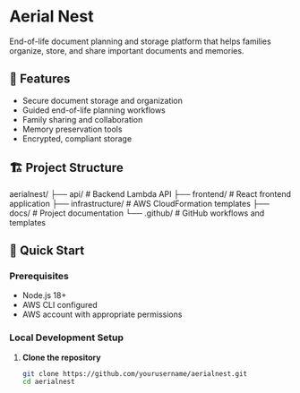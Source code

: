 # Aerial Nest

End-of-life document planning and storage platform that helps families organize, store, and share important documents and memories.

## 🌟 Features

- Secure document storage and organization
- Guided end-of-life planning workflows
- Family sharing and collaboration
- Memory preservation tools
- Encrypted, compliant storage

## 🏗️ Project Structure

aerialnest/
├── api/              # Backend Lambda API
├── frontend/         # React frontend application
├── infrastructure/   # AWS CloudFormation templates
├── docs/            # Project documentation
└── .github/         # GitHub workflows and templates
## 🚀 Quick Start

### Prerequisites
- Node.js 18+
- AWS CLI configured
- AWS account with appropriate permissions

### Local Development Setup

1. **Clone the repository**
   ```bash
   git clone https://github.com/yourusername/aerialnest.git
   cd aerialnest

